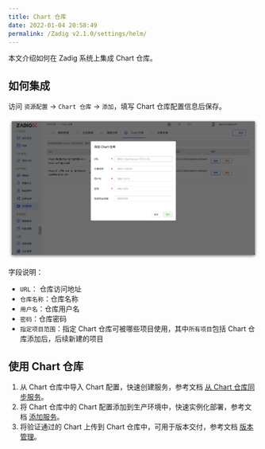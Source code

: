 ```yaml
---
title: Chart 仓库
date: 2022-01-04 20:58:49
permalink: /Zadig v2.1.0/settings/helm/
---
```


本文介绍如何在 Zadig 系统上集成 Chart 仓库。

## 如何集成

访问 `资源配置` -> `Chart 仓库` -> `添加`，填写 Chart 仓库配置信息后保存。

![add_helm_repository](../../../../_images/add_helm_repository_v180.png)

字段说明：

- `URL`： 仓库访问地址
- `仓库名称`：仓库名称
- `用户名`：仓库用户名
- `密码`：仓库密码
- `指定项目范围`：指定 Chart 仓库可被哪些项目使用，其中`所有项目`包括 Chart 仓库添加后，后续新建的项目

## 使用 Chart 仓库

1. 从 Chart 仓库中导入 Chart 配置，快速创建服务，参考文档 [从 Chart 仓库同步服务](/Zadig%20v2.1.0/project/service/helm/chart/#从-chart-仓库同步服务)。
2. 将 Chart 仓库中的 Chart 配置添加到生产环境中，快速实例化部署，参考文档 [添加服务](/Zadig%20v2.1.0/project/env/release/#添加服务)。
3. 将验证通过的 Chart 上传到 Chart 仓库中，可用于版本交付，参考文档 [版本管理](/Zadig%20v2.1.0/project/version/#创建版本-2)。
